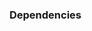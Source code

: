 <link rel="stylesheet" href="{{baseUrl}}/css/textbook.css">

<div class="website-content">

### Dependencies

<div id="main">

<include src="./introduction/topicPanel.md" />

</div>
</div>

